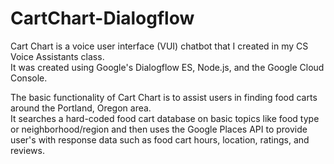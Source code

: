 # CartChart-Dialogflow

Cart Chart is a voice user interface (VUI) chatbot that I created in my CS Voice Assistants class. \
It was created using Google's Dialogflow ES, Node.js, and the Google Cloud Console.

The basic functionality of Cart Chart is to assist users in finding food carts around
the Portland, Oregon area. \
It searches a hard-coded food cart database on basic topics like food type or 
neighborhood/region and then uses the Google Places API to provide user's with 
response data such as food cart hours, location, ratings, and reviews.
